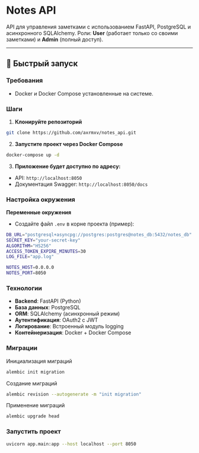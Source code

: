 # Notes API

API для управления заметками с использованием FastAPI, PostgreSQL и асинхронного SQLAlchemy.
Роли: **User** (работает только со своими заметками) и **Admin** (полный доступ).

---

## 🚀 Быстрый запуск

### Требования
- Docker и Docker Compose установленные на системе.

### Шаги
1. **Клонируйте репозиторий**
```bash
git clone https://github.com/axrmxv/notes_api.git
```
2. **Запустите проект через Docker Compose**
```bash
docker-compose up -d
```
3. **Приложение будет доступно по адресу:**
- API: `http://localhost:8050`
- Документация Swagger: `http://localhost:8050/docs`

### Настройка окружения
**Переменные окружения**
- Создайте файл `.env` в корне проекта (пример):

```bash
DB_URL="postgresql+asyncpg://postgres:postgres@notes_db:5432/notes_db"
SECRET_KEY="your-secret-key"
ALGORITHM="HS256"
ACCESS_TOKEN_EXPIRE_MINUTES=30
LOG_FILE="app.log"

NOTES_HOST=0.0.0.0
NOTES_PORT=8050
```

### Технологии
- **Backend**: FastAPI (Python)
- **База данных**: PostgreSQL
- **ORM**: SQLAlchemy (асинхронный режим)
- **Аутентификация**: OAuth2 с JWT
- **Логирование**: Встроенный модуль logging
- **Контейнеризация**: Docker + Docker Compose

### Миграции

Инициализация миграций
```bash
alembic init migration
```

Создание миграций
```bash
alembic revision --autogenerate -m "init migration"
```

Применение миграций
```bash
alembic upgrade head
```

### Запустить проект
```bash
uvicorn app.main:app --host localhost --port 8050
```
